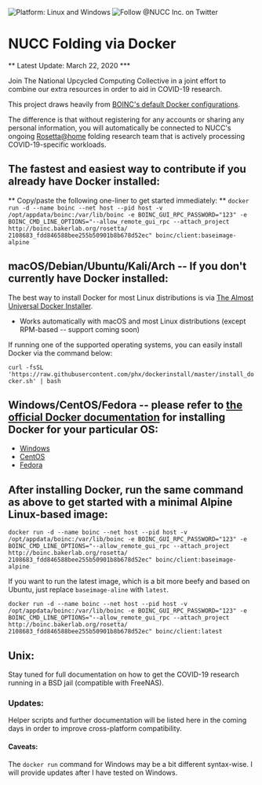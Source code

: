 ![Platform: Linux and Windows](https://img.shields.io/badge/platform-Linux-blue)
![Follow @NUCC Inc. on Twitter](https://img.shields.io/twitter/follow/nucc_inc?label=follow&style=social)

# NUCC Folding via Docker

** Latest Update: March 22, 2020 ***

Join The National Upcycled Computing Collective in a joint effort to combine our extra resources in order to aid in COVID-19 research.

This project draws heavily from [BOINC's default Docker configurations](https://github.com/BOINC/boinc-client-docker).

The difference is that without registering for any accounts or sharing any personal information, you will automatically be connected to NUCC's ongoing [Rosetta@home](https://boinc.bakerlab.org/)
folding research team that is actively processing COVID-19-specific workloads.

## The fastest and easiest way to contribute if you already have Docker installed:

** Copy/paste the following one-liner to get started immediately: **
`docker run -d --name boinc --net host --pid host -v /opt/appdata/boinc:/var/lib/boinc -e BOINC_GUI_RPC_PASSWORD="123" -e BOINC_CMD_LINE_OPTIONS="--allow_remote_gui_rpc --attach_project http://boinc.bakerlab.org/rosetta/ 2108683_fdd846588bee255b50901b8b678d52ec" boinc/client:baseimage-alpine`

## macOS/Debian/Ubuntu/Kali/Arch -- If you don't currently have Docker installed:

The best way to install Docker for most Linux distributions is via [The Almost Universal Docker Installer](https://github.com/phx/dockerinstall).

- Works automatically with macOS and most Linux distributions (except RPM-based -- support coming soon)

If running one of the supported operating systems, you can easily install Docker via the command below:

`curl -fsSL 'https://raw.githubusercontent.com/phx/dockerinstall/master/install_docker.sh' | bash`

## Windows/CentOS/Fedora -- please refer to [the official Docker documentation](https://docs.docker.com/install/) for installing Docker for your particular OS:

- [Windows](https://docs.docker.com/docker-for-windows/install/)
- [CentOS](https://docs.docker.com/install/linux/docker-ce/centos/)
- [Fedora](https://docs.docker.com/install/linux/docker-ce/fedora/)

## After installing Docker, run the same command as above to get started with a minimal Alpine Linux-based image:

`docker run -d --name boinc --net host --pid host -v /opt/appdata/boinc:/var/lib/boinc -e BOINC_GUI_RPC_PASSWORD="123" -e BOINC_CMD_LINE_OPTIONS="--allow_remote_gui_rpc --attach_project http://boinc.bakerlab.org/rosetta/ 2108683_fdd846588bee255b50901b8b678d52ec" boinc/client:baseimage-alpine`

If you want to run the latest image, which is a bit more beefy and based on Ubuntu, just replace `baseimage-aline` with `latest`.

`docker run -d --name boinc --net host --pid host -v /opt/appdata/boinc:/var/lib/boinc -e BOINC_GUI_RPC_PASSWORD="123" -e BOINC_CMD_LINE_OPTIONS="--allow_remote_gui_rpc --attach_project http://boinc.bakerlab.org/rosetta/ 2108683_fdd846588bee255b50901b8b678d52ec" boinc/client:latest`


## Unix:

Stay tuned for full documentation on how to get the COVID-19 research running in a BSD jail (compatible with FreeNAS).

### Updates:

Helper scripts and further documentation will be listed here in the coming days in order to improve cross-platform compatibility.

#### Caveats:

The `docker run` command for Windows may be a bit different syntax-wise.  I will provide updates after I have tested on Windows.
